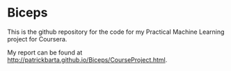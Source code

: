 # Biceps

This is the github repository for the code for my Practical Machine Learning project for Coursera.

My report can be found at http://patrickbarta.github.io/Biceps/CourseProject.html.
